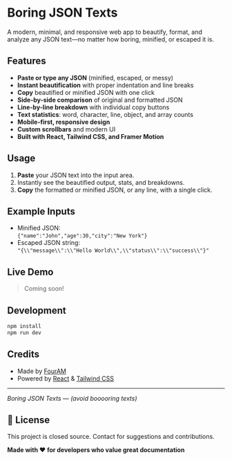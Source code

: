 # Boring JSON Texts

A modern, minimal, and responsive web app to beautify, format, and analyze any JSON text—no matter how boring, minified, or escaped it is.

## Features

- **Paste or type any JSON** (minified, escaped, or messy)
- **Instant beautification** with proper indentation and line breaks
- **Copy** beautified or minified JSON with one click
- **Side-by-side comparison** of original and formatted JSON
- **Line-by-line breakdown** with individual copy buttons
- **Text statistics**: word, character, line, object, and array counts
- **Mobile-first, responsive design**
- **Custom scrollbars** and modern UI
- **Built with React, Tailwind CSS, and Framer Motion**

## Usage

1. **Paste** your JSON text into the input area.
2. Instantly see the beautified output, stats, and breakdowns.
3. **Copy** the formatted or minified JSON, or any line, with a single click.

## Example Inputs

- Minified JSON:  
  `{"name":"John","age":30,"city":"New York"}`
- Escaped JSON string:  
  `"{\\"message\\":\\"Hello World\\",\\"status\\":\\"success\\"}"`

## Live Demo

> Coming soon!

## Development

```bash
npm install
npm run dev
```

## Credits

- Made by [FourAM](https://fouram.adityasrivastava.me/)
- Powered by [React](https://react.dev/) & [Tailwind CSS](https://tailwindcss.com/)

---

_Boring JSON Texts — (avoid booooring texts)_

## 📝 License

This project is closed source. Contact for suggestions and contributions.

**Made with ❤️ for developers who value great documentation**
